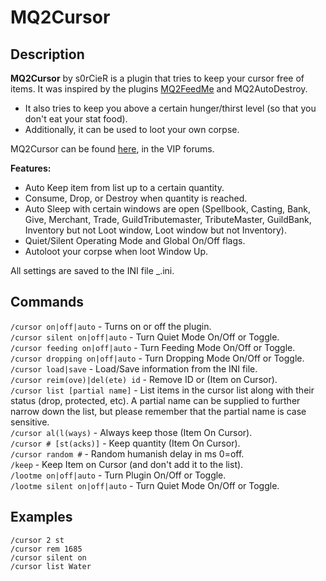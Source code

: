 # MQ2Cursor

## Description

**MQ2Cursor** by s0rCieR is a plugin that tries to keep your cursor free of items. It was inspired by the plugins [MQ2FeedMe](mq2feedme.md) and MQ2AutoDestroy.

* It also tries to keep you above a certain hunger/thirst level (so that you don't eat your stat food).
* Additionally, it can be used to loot your own corpse.

MQ2Cursor can be found [here](https://macroquest2.com/phpBB3/viewtopic.php?t=12368), in the VIP forums.

**Features:**

* Auto Keep item from list up to a certain quantity.
* Consume, Drop, or Destroy when quantity is reached.
* Auto Sleep with certain windows are open (Spellbook, Casting, Bank, Give, Merchant, Trade, GuildTributemaster, TributeMaster, GuildBank, Inventory but not Loot window, Loot window but not Inventory).
* Quiet/Silent Operating Mode and Global On/Off flags.
* Autoloot your corpse when loot Window Up.

All settings are saved to the INI file \_.ini.

## Commands

`/cursor on|off|auto` - Turns on or off the plugin.<br>
`/cursor silent on|off|auto` - Turn Quiet Mode On/Off or Toggle.<br>
`/cursor feeding on|off|auto` - Turn Feeding Mode On/Off or Toggle.<br>
`/cursor dropping on|off|auto` - Turn Dropping Mode On/Off or Toggle.<br>
`/cursor load|save` - Load/Save information from the INI file.<br>
`/cursor reim(ove)|del(ete) id` - Remove ID or (Item on Cursor).<br>
`/cursor list [partial name]` - List items in the cursor list along with their status (drop, protected, etc). A partial name can be supplied to further narrow down the list, but please remember that the partial name is case sensitive.<br>
`/cursor al(l(ways)` - Always keep those (Item On Cursor).<br>
`/cursor # [st(acks)]` - Keep quantity (Item On Cursor).<br>
`/cursor random #` - Random humanish delay in ms 0=off.<br>
`/keep` - Keep Item on Cursor (and don't add it to the list).<br>
`/lootme on|off|auto` - Turn Plugin On/Off or Toggle.<br>
`/lootme silent on|off|auto` - Turn Quiet Mode On/Off or Toggle.<br>

## Examples

`/cursor 2 st`<br>
`/cursor rem 1685`<br>
`/cursor silent on`<br>
`/cursor list Water`<br>
